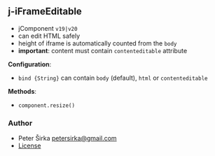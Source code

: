 ## j-iFrameEditable

- jComponent `v19|v20`
- can edit HTML safely
- height of iframe is automatically counted from the `body`
- __important__: content must contain `contenteditable` attribute

__Configuration__:

- `bind {String}` can contain `body` (default), `html` or `contenteditable`

__Methods__:

- `component.resize()`

### Author

- Peter Širka <petersirka@gmail.com>
- [License](https://www.totaljs.com/license/)